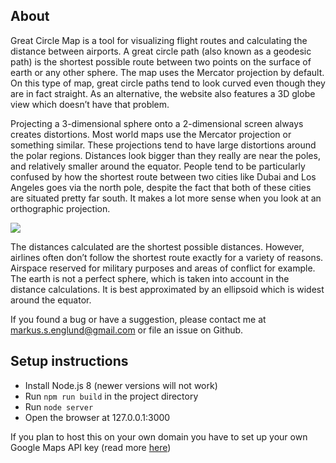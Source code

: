 ## About

Great Circle Map is a tool for visualizing flight routes and calculating the distance
between airports. A great circle path (also known as a geodesic path) is the shortest
possible route between two points on the surface of earth or any other sphere. The map
uses the Mercator projection by default. On this type of map, great circle paths tend to
look curved even though they are in fact straight. As an alternative, the website also features a 3D
globe view which doesn’t have that problem.

Projecting a 3-dimensional sphere onto a 2-dimensional screen always creates
distortions. Most world maps use the Mercator projection or something similar. These
projections tend to have large distortions around the polar regions. Distances look
bigger than they really are near the poles, and relatively smaller around the equator.
People tend to be particularly confused by how the shortest route between two cities
like Dubai and Los Angeles goes via the north pole, despite the fact that both of these
cities are situated pretty far south. It makes a lot more sense when you look at an
orthographic projection.

<img src="http://i67.tinypic.com/104gehu.jpg" />

The distances calculated are the shortest possible distances. However, airlines often don’t follow the shortest route exactly
for a variety of reasons. Airspace reserved for military purposes and areas of
conflict for example. The earth is not a perfect sphere, which is taken into account in
the distance calculations. It is best approximated by an ellipsoid which is widest
around the equator.

If you found a bug or have a suggestion, please contact me at markus.s.englund@gmail.com
or file an issue on Github.

## Setup instructions

- Install Node.js 8 (newer versions will not work)
- Run `npm run build` in the project directory
- Run `node server`
- Open the browser at 127.0.0.1:3000

If you plan to host this on your own domain you have to set up your own Google Maps API key (read more [here](https://developers.google.com/maps/documentation/javascript/overview))
